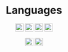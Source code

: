 <div align="center">

# Languages

<a href="https://www.learn-c.org"><img src="https://img.shields.io/badge/C-%2300599C.svg?style=plastic&logo=c&logoColor=white" height="22" alt="C"/></a>
<a href="https://dotnet.microsoft.com/en-us/languages/csharp"><img src="https://img.shields.io/badge/C%23-%23239120.svg?style=plastic&logo=c-sharp&logoColor=white" height="22" alt="C#"/></a>
<a href="https://cplusplus.com"><img src="https://img.shields.io/badge/C++-%2300599C.svg?style=plastic&logo=c%2B%2B&logoColor=white" height="22" alt="C++"/></a>
<a href="https://www.java.com/pt-BR/"><img src="https://badges.aleen42.com/src/java.svg" height="22" alt="Java"/></a>
<!-- #Considerando que o badge acima geralmente é renderizado sem o logo, segue este como alternativa: -->
<!-- <a href="https://www.java.com/pt-BR/"><img src="https://img.shields.io/badge/Java-%23323330.svg?style=plastic&logo=java&logoColor=%23F7DF1E" height="22" alt="Java"/></a> -->
<a href="https://www.javascript.com"><img src="https://img.shields.io/badge/JavaScript-%23323330.svg?style=plastic&logo=javascript&logoColor=%23F7DF1E" height="22" alt="JavaScript"/></a>
<a href="https://www.rust-lang.org"><img src="https://img.shields.io/badge/Rust-%23000000.svg?style=plastic&logo=rust&logoColor=white" height="22" alt="Rust"/></a>

</div>
